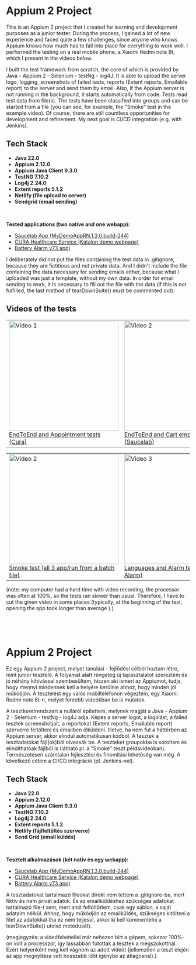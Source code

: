 # Appium 2 Project
This is an Appium 2 project that I created for learning and development purposes as a junior tester. During the process, I gained a lot of new experience and faced quite a few challenges, since anyone who knows Appium knows how much has to fall into place for everything to work well. I performed the testing on a real mobile phone, a Xiaomi Redmi note 8t, which I present in the videos below.

I built the test framework from scratch, the core of which is provided by Java - Appium 2 - Selenium - testNg - log4J. It is able to upload the server logo, logging, screenshots of failed tests, reports (Extent reports, Emailable report) to the server and send them by email. Also, if the Appium server is not running in the background, it starts automatically from code. Tests read test data from file(s). The tests have been classified into groups and can be started from a file (you can see, for example, the "Smoke" test in the example video). Of course, there are still countless opportunities for development and refinement. My next goal is CI/CD integration (e.g. with Jenkins).

## Tech Stack
- **Java 22.0**
- **Appium 2.12.0**
- **Appium Java Client 9.3.0**
- **TestNG 7.10.2**
- **Log4j 2.24.0**
- **Extent reports 5.1.2**
- **Netlify (file upload to server)**
- **Sendgrid (email sending)**
<br>

**Tested applications (two native and one webapp):** <br>
- [Saucelab App (MyDemoAppRN.1.3.0.build-244)](https://github.com/saucelabs/my-demo-app-rn/releases/ "link title") <br>
- [CURA Healthcare Service (Katalon demo webpage)](https://katalon-demo-cura.herokuapp.com// "link title") <br>
- [Battery Alarm v73 app)](https://www.batteryalarm.app/ "link title")

I deliberately did not put the files containing the test data in .gitignore, because they are fictitious and not private data. And I didn't include the file containing the data necessary for sending emails either, because what I uploaded was just a template, without my own data. In order for email sending to work, it is necessary to fill out the file with the data (if this is not fulfilled, the last method of tearDownSuite() must be commented out).

## Videos of the tests
<table>
<tr>
<td>
<a href="https://www.youtube.com/watch?v=fIGTZE3TzqU">
<img src="https://img.youtube.com/vi/fIGTZE3TzqU/hqdefault.jpg" alt="Video 1" width="300" />
<br>
EndToEnd and Appointment tests (Cura)
</a>
</td>
<td>
<a href="https://www.youtube.com/watch?v=_fyCZPb1ChQ">
<img src="https://img.youtube.com/vi/_fyCZPb1ChQ/hqdefault.jpg" alt="Video 2" width="300" />
<br>
EndToEnd and Cart empt. tests (Saucelab)
</a>
</td>
<td>
<a href="https://www.youtube.com/watch?v=HAl7d1OYIpE">
<img src="https://img.youtube.com/vi/HAl7d1OYIpE/hqdefault.jpg" alt="Video 2" width="300" />
<br>
Dropd. and Feedb.popup tests (Saucelab)
</a>
</td>
</tr>
</table>
<table>
<tr>
<td>
<a href="https://www.youtube.com/watch?v=5RCdNtd5-Nc">
<img src="https://img.youtube.com/vi/5RCdNtd5-Nc/hqdefault.jpg" alt="Video 2" width="300" />
<br>
Smoke test (all 3 app/run from a batch file)
</a>
</td>
<td>
<a href="https://www.youtube.com/watch?v=_lf7F6Mp2Do">
<img src="https://img.youtube.com/vi/_lf7F6Mp2Do/hqdefault.jpg" alt="Video 3" width="300" />
<br>
Languages and Alarm tests (Battery Alarm)
</a>
</td>
<td>
<a href="https://www.youtube.com/watch?v=QFx-9d3RgDk">
<img src="https://img.youtube.com/vi/QFx-9d3RgDk/hqdefault.jpg" alt="Video 1" width="300" />
<br>
Logintests with Data Provider (Cura)
</a>
</td>
</tr>
</table>

(note: my computer had a hard time with video recording, the processor was often at 100%, so the tests ran slower than usual. Therefore, I have to cut the given video in some places (typically, at the beginning of the test, opening the app took longer than average ).)

#
#
<br>

# Appium 2 Project
Ez egy Appium 2 project, melyet tanulási - fejlődési célból hoztam létre, mint junior tesztelő. A folyamat alatt rengeteg új tapasztalatot szereztem és jó néhány kihívással szembesültem, hiszen aki ismeri az Appiumot, tudja, hogy mennyi mindennek kell a helyére  kerülnie ahhoz, hogy minden jól működjön. A tesztelést egy valós mobiltelefonon végeztem, egy Xiaomi Redmi note 8t-n, melyet fentebb videókban be is mutatok. 

A tesztkeretrendszert a nulláról építettem, melynek magját a Java - Appium 2 - Selenium - testNg - log4J adja. Képes a server logot, a logolást, a failed tesztek screenshotjait, a reportokat (Extent reports, Emailable report) szerverre feltölteni és emailben elküldeni. Illetve, ha nem fut a háttérben az Appium server, akkor elindul automatikusan kódból. A tesztek a tesztadatokat fájl(ok)ból olvassák be. A teszteket groupokba is soroltam és elindíthatóak fájlból is (látható pl. a "Smoke" teszt példavideóban). Természetesen számtalan fejlesztési és finomítási lehetőség van még. A következő célom a CI/CD integráció (pl. Jenkins-vel).
<br>

## Tech Stack
- **Java 22.0**
- **Appium 2.12.0**
- **Appium Java Client 9.3.0**
- **TestNG 7.10.2**
- **Log4j 2.24.0**
- **Extent reports 5.1.2**
- **Netlify (fájlfeltöltés szerverre)**
- **Send Grid (email küldés)**
<br>

**Tesztelt alkalmazások (két natív és egy webapp):** <br>
- [Saucelab App (MyDemoAppRN.1.3.0.build-244)](https://github.com/saucelabs/my-demo-app-rn/releases/ "link title") <br>
- [CURA Healthcare Service (Katalon demo webpage)](https://katalon-demo-cura.herokuapp.com// "link title") <br>
- [Battery Alarm v73 app)](https://www.batteryalarm.app/ "link title")

A tesztadatokat tartalmazó fileokat direkt nem tettem a .gitignore-ba, mert fiktív és nem privát adatok. És az emailküldéshez szükséges adatokat tartalmazó file-t sem, mert amit feltöltöttem, csak egy sablon, a saját adataim nélkül. Ahhoz, hogy működjön az emailküldés, szükséges kitölteni a filet az adatokkal (ha ez nem teljesül, akkor ki kell kommentelni a tearDownSuite() utolsó metódusát).

(megjegyzés: a videófelvétellel már nehezen bírt a gépem, sokszor 100%-on volt a processzor, így lassabban futottak a tesztek a megszokottnál. Ezért helyenként meg kell vágnom az adott videót (jellemzően a teszt elején az app megnyitása vett hosszabb időt igénybe az átlagosnál).) 
